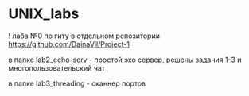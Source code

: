 # UNIX_labs

! лаба №0 по гиту в отдельном репозитории https://github.com/DainaVil/Project-1

в папке lab2_echo-serv - простой эхо сервер, решены задания 1-3 и многопользовательский чат

в папке lab3_threading - сканнер портов
